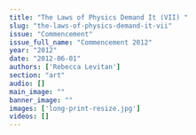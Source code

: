 ```yaml
---
title: "The Laws of Physics Demand It (VII) "
slug: "the-laws-of-physics-demand-it-vii"
issue: "Commencement"
issue_full_name: "Commencement 2012"
year: "2012"
date: "2012-06-01"
authors: ['Rebecca Levitan']
section: "art"
audio: []
main_image: ""
banner_image: ""
images: ['long-print-resize.jpg']
videos: []
---
```

